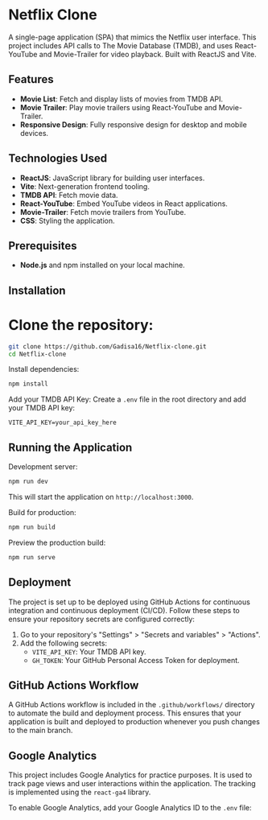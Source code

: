 # Netflix Clone

A single-page application (SPA) that mimics the Netflix user interface. This project includes API calls to The Movie Database (TMDB), and uses React-YouTube and Movie-Trailer for video playback. Built with ReactJS and Vite.

## Features

- **Movie List**: Fetch and display lists of movies from TMDB API.
- **Movie Trailer**: Play movie trailers using React-YouTube and Movie-Trailer.
- **Responsive Design**: Fully responsive design for desktop and mobile devices.

## Technologies Used

- **ReactJS**: JavaScript library for building user interfaces.
- **Vite**: Next-generation frontend tooling.
- **TMDB API**: Fetch movie data.
- **React-YouTube**: Embed YouTube videos in React applications.
- **Movie-Trailer**: Fetch movie trailers from YouTube.
- **CSS**: Styling the application.

## Prerequisites

- **Node.js** and npm installed on your local machine.

## Installation

# Clone the repository:
```bash
git clone https://github.com/Gadisa16/Netflix-clone.git
cd Netflix-clone
```

Install dependencies:
```bash
npm install
```

Add your TMDB API Key:
Create a `.env` file in the root directory and add your TMDB API key:
```
VITE_API_KEY=your_api_key_here
```

## Running the Application

Development server:
```bash
npm run dev
```
This will start the application on `http://localhost:3000`.

Build for production:
```bash
npm run build
```

Preview the production build:
```bash
npm run serve
```

## Deployment

The project is set up to be deployed using GitHub Actions for continuous integration and continuous deployment (CI/CD). Follow these steps to ensure your repository secrets are configured correctly:

1. Go to your repository's "Settings" > "Secrets and variables" > "Actions".
2. Add the following secrets:
    - `VITE_API_KEY`: Your TMDB API key.
    - `GH_TOKEN`: Your GitHub Personal Access Token for deployment.

## GitHub Actions Workflow

A GitHub Actions workflow is included in the `.github/workflows/` directory to automate the build and deployment process. This ensures that your application is built and deployed to production whenever you push changes to the main branch.


## Google Analytics

This project includes Google Analytics for practice purposes. It is used to track page views and user interactions within the application. The tracking is implemented using the `react-ga4` library.

To enable Google Analytics, add your Google Analytics ID to the `.env` file: